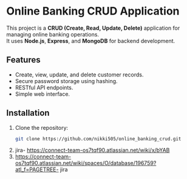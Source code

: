 # Online Banking CRUD Application

This project is a **CRUD (Create, Read, Update, Delete)** application for managing online banking operations.  
It uses **Node.js**, **Express**, and **MongoDB** for backend development.

## Features
- Create, view, update, and delete customer records.
- Secure password storage using hashing.
- RESTful API endpoints.
- Simple web interface.

## Installation
1. Clone the repository:
   ```bash
   git clone https://github.com/nikki505/online_banking_crud.git
2. jira- https://connect-team-os7tqf90.atlassian.net/wiki/x/bYAB
3. https://connect-team-os7tqf90.atlassian.net/wiki/spaces/O/database/196759?atl_f=PAGETREE- jira
